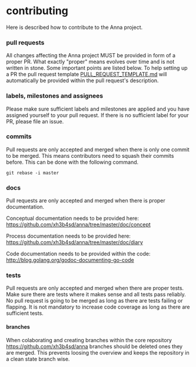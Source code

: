 # contributing
Here is described how to contribute to the Anna project.

### pull requests
All changes affecting the Anna project MUST be provided in form of a proper PR.
What exactly "proper" means evolves over time and is not written in stone. Some
important points are listed below. To help setting up a PR the pull request
template [PULL_REQUEST_TEMPLATE.md](PULL_REQUEST_TEMPLATE.md) will
automatically be provided within the pull request's description.

### labels, milestones and assignees
Please make sure sufficient labels and milestones are applied and you have
assigned yourself to your pull request. If there is no sufficient label for
your PR, please file an issue.

### commits
Pull requests are only accepted and merged when there is only one commit to be
merged. This means contributors need to squash their commits before. This can
be done with the following command.
```
git rebase -i master
```

### docs
Pull requests are only accepted and merged when there is proper documentation.

Conceptual documentation needs to be provided here: https://github.com/xh3b4sd/anna/tree/master/doc/concept

Process documentation needs to be provided here: https://github.com/xh3b4sd/anna/tree/master/doc/diary

Code documentation needs to be provided within the code: http://blog.golang.org/godoc-documenting-go-code

### tests
Pull requests are only accepted and merged when there are proper tests. Make
sure there are tests where it makes sense and all tests pass reliably. No pull
request is going to be merged as long as there are tests failing or flapping.
It is not mandatory to increase code coverage as long as there are sufficient
tests.

#### branches
When colaborating and creating branches within the core repository
https://github.com/xh3b4sd/anna branches should be deleted ones they are
merged. This prevents loosing the overview and keeps the repository in a clean
state branch wise.
